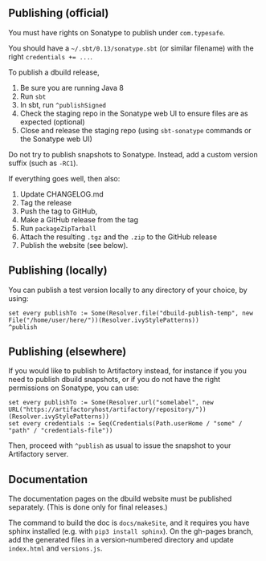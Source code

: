 ## Publishing (official)

You must have rights on Sonatype to publish under `com.typesafe`.

You should have a `~/.sbt/0.13/sonatype.sbt` (or similar filename)
with the right `credentials += ...`.

To publish a dbuild release,

1. Be sure you are running Java 8
2. Run `sbt`
3. In sbt, run `^publishSigned`
4. Check the staging repo in the Sonatype web UI to ensure files are as expected (optional)
5. Close and release the staging repo (using `sbt-sonatype` commands or the Sonatype web UI)

Do not try to publish snapshots to Sonatype. Instead, add a custom version
suffix (such as `-RC1`).

If everything goes well, then also:

1. Update CHANGELOG.md
2. Tag the release
3. Push the tag to GitHub,
4. Make a GitHub release from the tag
5. Run `packageZipTarball`
6. Attach the resulting `.tgz` and the `.zip` to the GitHub release
7. Publish the website (see below).

## Publishing (locally)

You can publish a test version locally to any directory of your choice, by using:

    set every publishTo := Some(Resolver.file("dbuild-publish-temp", new File("/home/user/here/"))(Resolver.ivyStylePatterns))
    ^publish

## Publishing (elsewhere)

If you would like to publish to Artifactory instead, for instance if you
you need to publish dbuild snapshots, or if you do not have the right
permissions on Sonatype, you can use:

    set every publishTo := Some(Resolver.url("somelabel", new URL("https://artifactoryhost/artifactory/repository/"))(Resolver.ivyStylePatterns))
    set every credentials := Seq(Credentials(Path.userHome / "some" / "path" / "credentials-file"))

Then, proceed with `^publish` as usual to issue the snapshot to your Artifactory server.

## Documentation

The documentation pages on the dbuild website must be published
separately. (This is done only for final releases.)

The command to build the doc is `docs/makeSite`, and it requires you
have sphinx installed (e.g. with `pip3 install sphinx`).  On the
gh-pages branch, add the generated files in a version-numbered
directory and update `index.html` and `versions.js`.
